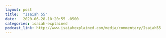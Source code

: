 ```yaml
---
layout: post
title:  "Isaiah 55"
date:   2020-06-28-10:20:55 -0500
categories: isaiah-explained
podcast_link: http://www.isaiahexplained.com/media/commentary/Isaiah55.mp3
---
```


